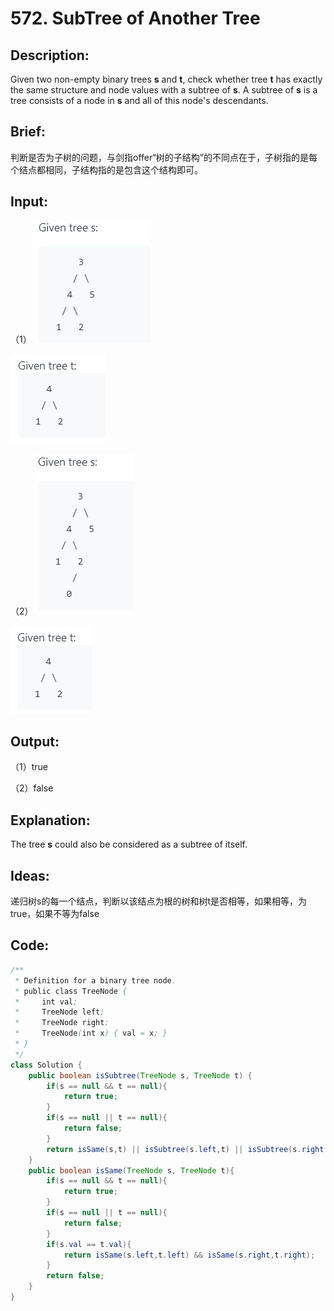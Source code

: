 # 572. SubTree of Another Tree

## Description:

Given two non-empty binary trees **s** and **t**, check whether tree **t** has exactly the same structure and node values with a subtree of **s**. A subtree of **s** is a tree consists of a node in **s** and all of this node's descendants.

## Brief:

判断是否为子树的问题，与剑指offer“树的子结构”的不同点在于，子树指的是每个结点都相同，子结构指的是包含这个结构即可。

## Input:

（1）![](https://github.com/HoqiheChen/LeetCode/blob/master/res/572-1.jpg)

![](https://github.com/HoqiheChen/LeetCode/blob/master/res/572-2.jpg)

（2）![](https://github.com/HoqiheChen/LeetCode/blob/master/res/572-3.jpg)

![](https://github.com/HoqiheChen/LeetCode/blob/master/res/572-4.jpg)

## Output:

（1）true

（2）false

## Explanation:

The tree **s** could also be considered as a subtree of itself.

## Ideas:

递归树s的每一个结点，判断以该结点为根的树和树t是否相等，如果相等，为true，如果不等为false

## Code:

```java
/**
 * Definition for a binary tree node.
 * public class TreeNode {
 *     int val;
 *     TreeNode left;
 *     TreeNode right;
 *     TreeNode(int x) { val = x; }
 * }
 */
class Solution {
    public boolean isSubtree(TreeNode s, TreeNode t) {
        if(s == null && t == null){
            return true;
        }
        if(s == null || t == null){
            return false;
        }
        return isSame(s,t) || isSubtree(s.left,t) || isSubtree(s.right,t);
    }
    public boolean isSame(TreeNode s, TreeNode t){
        if(s == null && t == null){
            return true;
        }
        if(s == null || t == null){
            return false;
        }
        if(s.val == t.val){
            return isSame(s.left,t.left) && isSame(s.right,t.right);
        }
        return false;
    }
}
```

